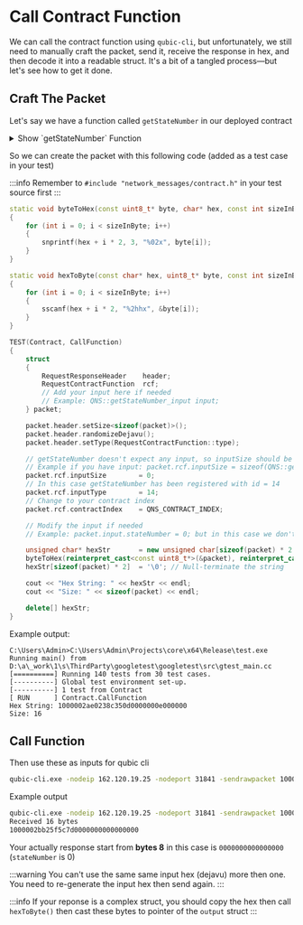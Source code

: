 # Call Contract Function

We can call the contract function using `qubic-cli`, but unfortunately, we still need to manually craft the packet, send it, receive the response in hex, and then decode it into a readable struct. It's a bit of a tangled process—but let's see how to get it done.

## Craft The Packet

Let's say we have a function called `getStateNumber` in our deployed contract

<details>
<summary>Show `getStateNumber` Function</summary>

```cpp
struct getStateNumber_input
{
};

struct getStateNumber_output
{
    uint64 stateNumber;
};

PUBLIC_FUNCTION(getStateNumber)
{
    output.stateNumber = state.stateNumber;
}
```

</details>

So we can create the packet with this following code (added as a test case in your test)

:::info
Remember to `#include "network_messages/contract.h"` in your test source first
:::

```cpp
static void byteToHex(const uint8_t* byte, char* hex, const int sizeInByte)
{
    for (int i = 0; i < sizeInByte; i++)
    {
        snprintf(hex + i * 2, 3, "%02x", byte[i]);
    }
}

static void hexToByte(const char* hex, uint8_t* byte, const int sizeInByte)
{
    for (int i = 0; i < sizeInByte; i++)
    {
        sscanf(hex + i * 2, "%2hhx", &byte[i]);
    }
}

TEST(Contract, CallFunction)
{
    struct
    {
        RequestResponseHeader    header;
        RequestContractFunction  rcf;
        // Add your input here if needed
        // Example: QNS::getStateNumber_input input;
    } packet;

    packet.header.setSize<sizeof(packet)>();
    packet.header.randomizeDejavu();
    packet.header.setType(RequestContractFunction::type);

    // getStateNumber doesn't expect any input, so inputSize should be 0
    // Example if you have input: packet.rcf.inputSize = sizeof(QNS::getStateNumber_input);
    packet.rcf.inputSize        = 0;
    // In this case getStateNumber has been registered with id = 14
    packet.rcf.inputType        = 14;
    // Change to your contract index
    packet.rcf.contractIndex    = QNS_CONTRACT_INDEX;

    // Modify the input if needed
    // Example: packet.input.stateNumber = 0; but in this case we don't need input

    unsigned char* hexStr       = new unsigned char[sizeof(packet) * 2 + 1];
    byteToHex(reinterpret_cast<const uint8_t*>(&packet), reinterpret_cast<char*>(hexStr), sizeof(packet));
    hexStr[sizeof(packet) * 2]  = '\0'; // Null-terminate the string

    cout << "Hex String: " << hexStr << endl;
    cout << "Size: " << sizeof(packet) << endl;

    delete[] hexStr;
}
```

Example output:

```
C:\Users\Admin>C:\Users\Admin\Projects\core\x64\Release\test.exe
Running main() from D:\a\_work\1\s\ThirdParty\googletest\googletest\src\gtest_main.cc
[==========] Running 140 tests from 30 test cases.
[----------] Global test environment set-up.
[----------] 1 test from Contract
[ RUN      ] Contract.CallFunction
Hex String: 1000002ae0238c350d0000000e000000
Size: 16
```

## Call Function

Then use these as inputs for qubic cli

```bash
qubic-cli.exe -nodeip 162.120.19.25 -nodeport 31841 -sendrawpacket 1000002ae0238c350d0000000e000000 16
```

Example output

```bash
qubic-cli.exe -nodeip 162.120.19.25 -nodeport 31841 -sendrawpacket 1000002ab25f5c7d0d0000000e000000 16
Received 16 bytes
1000002bb25f5c7d0000000000000000
```

Your actually response start from **bytes 8** in this case is `0000000000000000` (`stateNumber` is 0)

:::warning
You can't use the same same input hex (dejavu) more then one. You need to re-generate the input hex then send again.
:::

:::info
If your reponse is a complex struct, you should copy the hex then call `hexToByte()` then cast these bytes to pointer of the `output` struct
:::

```

```

